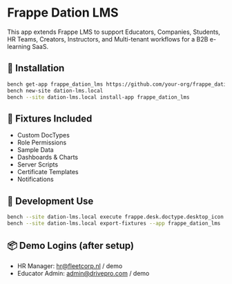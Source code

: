 # Frappe Dation LMS

This app extends Frappe LMS to support Educators, Companies, Students, HR Teams, Creators, Instructors, and Multi-tenant workflows for a B2B e-learning SaaS.

## 🧱 Installation

```bash
bench get-app frappe_dation_lms https://github.com/your-org/frappe_dation_lms.git
bench new-site dation-lms.local
bench --site dation-lms.local install-app frappe_dation_lms
```

## 🚀 Fixtures Included
- Custom DocTypes
- Role Permissions
- Sample Data
- Dashboards & Charts
- Server Scripts
- Certificate Templates
- Notifications

## 🧪 Development Use
```bash
bench --site dation-lms.local execute frappe.desk.doctype.desktop_icon.desktop_icon.setup_icons
bench --site dation-lms.local export-fixtures --app frappe_dation_lms
```

## 📦 Demo Logins (after setup)
- HR Manager: hr@fleetcorp.nl / demo
- Educator Admin: admin@drivepro.com / demo